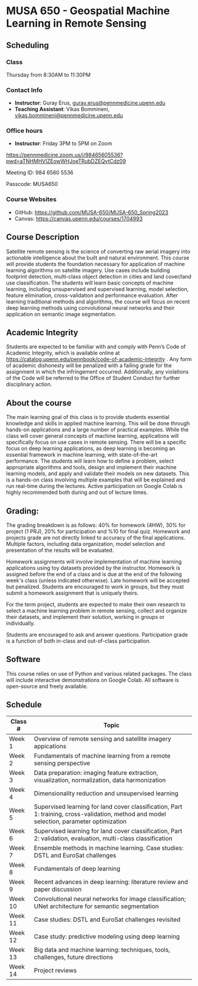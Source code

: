 # MUSA 650 - Geospatial Machine Learning in Remote Sensing 

## Scheduling

### Class

Thursday from 8:30AM to 11:30PM

### Contact Info

- **Instructor**: Guray Erus, guray.erus@pennmedicine.upenn.edu
- **Teaching Assistant**: Vikas Bommineni, vikas.bommineni@pennmedicine.upenn.edu

### Office hours

- **Instructor**: Friday 3PM to 5PM on Zoom 

https://pennmedicine.zoom.us/j/98465605536?pwd=aTNHMHVIZEowWHJoeTRubDZEQytCdz09

Meeting ID: 984 6560 5536

Passcode: MUSA650

### Course Websites

- GitHub: https://github.com/MUSA-650/MUSA-650_Spring2023
- Canvas: https://canvas.upenn.edu/courses/1704993 

## Course Description

Satellite remote sensing is the science of converting raw aerial imagery into actionable intelligence about the built and natural environment. This course will provide students the foundation necessary for application of machine learning algorithms on satellite imagery. Use cases include building footprint detection, multi-class object detection in cities and land cover/land use classification. The students will learn basic concepts of machine learning, including unsupervised and supervised learning, model selection, feature elimination, cross-validation and performance evaluation. After learning traditional methods and algorithms, the course will focus on recent deep learning methods using convolutional neural networks and their application on semantic image segmentation.

## Academic Integrity

Students are expected to  be familiar with and comply with Penn’s Code of Academic Integrity, which is available online at https://catalog.upenn.edu/pennbook/code-of-academic-integrity . Any form of academic dishonesty will be penalized with a failing grade for the assignment in which the infringement occurred. Additionally, any violations of the Code will be referred to the Office of Student Conduct for further disciplinary action.

## About the course

The main learning goal of this class is to provide students essential knowledge and skills in applied machine learning. This will be done through hands-on applications and a large number of practical examples. While the class will cover general concepts of machine learning, applications will specifically focus on use cases in remote sensing. There will be a specific focus on deep learning applications, as deep learning is becoming an essential framework in machine learning, with state-of-the-art performance. The students will learn how to define a problem, select appropriate algorithms and tools, design and implement their machine learning models, and apply and validate their models on new datasets. This is a hands-on class involving multiple examples that will be explained and run real-time during the lectures. Active participation on Google Colab is highly recommended both during and out of lecture times.

## Grading: 

The grading breakdown is as follows: 40% for homework (4HW), 30% for project (1 PRJ), 20% for participation and %10 for final quiz. Homework and projects grade are not directly linked to accuracy of the final applications. Multiple factors, including data organization, model selection and presentation of the results will be evaluated.

Homework assignments will involve implementation of machine learning applications using toy datasets provided by the instructor. Homework is assigned before the end of a class and is due at the end of the following week's class (unless indicated otherwise). Late homework will be accepted but penalized. Students are encouraged to work in groups, but they must submit a homework assignment that is uniquely theirs.

For the term project, students are expected to make their own research to select a machine learning problem in remote sensing, collect and organize their datasets, and implement their solution, working in groups or individually.

Students are encouraged to ask and answer questions. Participation grade is a function of both in-class and out-of-class participation.

## Software

This course relies on use of Python and various related packages. The class will include interactive demonstrations on Google Colab. All software is open-source and freely available.

## Schedule

| Class #                | Topic                            | 
| ---------------------- | ---------------------------------| 
| Week 1                 | Overview of remote sensing and satellite imagery appications | 
| Week 2                 | Fundamentals of machine learning from a remote sensing perspective | 
| Week 3                 | Data preparation: imaging feature extraction, visualization, normalization, data harmonization |  
| Week 4                 | Dimensionality reduction and unsupervised learning |  
| Week 5                 | Supervised learning for land cover classification, Part 1: training, cross-validation, method and model selection, parameter optimization |  
| Week 6                 | Supervised learning for land cover classification, Part 2: validation, evaluation, multi-class classification | 
| Week 7                 | Ensemble methods in machine learning. Case studies: DSTL and EuroSat challenges |  
| Week 8                 | Fundamentals of deep learning |  
| Week 9                 | Recent advances in deep learning: literature review and paper discussion |  
| Week 10                | Convolutional neural networks for image classification; UNet architecture for semantic segmentation  |  
| Week 11                | Case studies: DSTL and EuroSat challenges revisited |   
| Week 12                | Case study: predictive modeling using deep learning |  
| Week 13                | Big data and machine learning: techniques, tools, challenges, future directions | 
| Week 14                | Project reviews |

